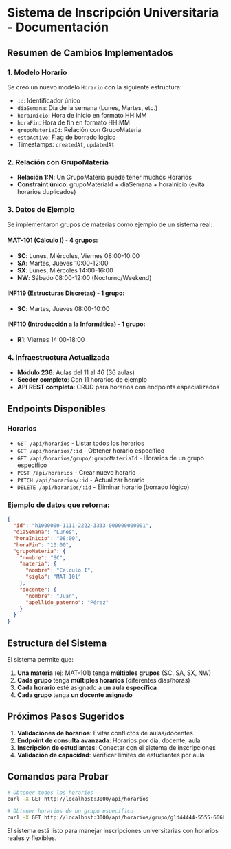 # Sistema de Inscripción Universitaria - Documentación

## Resumen de Cambios Implementados

### 1. Modelo Horario

Se creó un nuevo modelo `Horario` con la siguiente estructura:

- `id`: Identificador único
- `diaSemana`: Día de la semana (Lunes, Martes, etc.)
- `horaInicio`: Hora de inicio en formato HH:MM
- `horaFin`: Hora de fin en formato HH:MM
- `grupoMateriaId`: Relación con GrupoMateria
- `estaActivo`: Flag de borrado lógico
- Timestamps: `createdAt`, `updatedAt`

### 2. Relación con GrupoMateria

- **Relación 1:N**: Un GrupoMateria puede tener muchos Horarios
- **Constraint único**: grupoMateriaId + diaSemana + horaInicio (evita horarios duplicados)

### 3. Datos de Ejemplo

Se implementaron grupos de materias como ejemplo de un sistema real:

#### MAT-101 (Cálculo I) - 4 grupos:

- **SC**: Lunes, Miércoles, Viernes 08:00-10:00
- **SA**: Martes, Jueves 10:00-12:00
- **SX**: Lunes, Miércoles 14:00-16:00
- **NW**: Sábado 08:00-12:00 (Nocturno/Weekend)

#### INF119 (Estructuras Discretas) - 1 grupo:

- **SC**: Martes, Jueves 08:00-10:00

#### INF110 (Introducción a la Informática) - 1 grupo:

- **R1**: Viernes 14:00-18:00

### 4. Infraestructura Actualizada

- **Módulo 236**: Aulas del 11 al 46 (36 aulas)
- **Seeder completo**: Con 11 horarios de ejemplo
- **API REST completa**: CRUD para horarios con endpoints especializados

## Endpoints Disponibles

### Horarios

- `GET /api/horarios` - Listar todos los horarios
- `GET /api/horarios/:id` - Obtener horario específico
- `GET /api/horarios/grupo/:grupoMateriaId` - Horarios de un grupo específico
- `POST /api/horarios` - Crear nuevo horario
- `PATCH /api/horarios/:id` - Actualizar horario
- `DELETE /api/horarios/:id` - Eliminar horario (borrado lógico)

### Ejemplo de datos que retorna:

```json
{
  "id": "h1000000-1111-2222-3333-000000000001",
  "diaSemana": "Lunes",
  "horaInicio": "08:00",
  "horaFin": "10:00",
  "grupoMateria": {
    "nombre": "SC",
    "materia": {
      "nombre": "Calculo I",
      "sigla": "MAT-101"
    },
    "docente": {
      "nombre": "Juan",
      "apellido_paterno": "Pérez"
    }
  }
}
```

## Estructura del Sistema

El sistema permite que:

1. **Una materia** (ej: MAT-101) tenga **múltiples grupos** (SC, SA, SX, NW)
2. **Cada grupo** tenga **múltiples horarios** (diferentes días/horas)
3. **Cada horario** esté asignado a **un aula específica**
4. **Cada grupo** tenga **un docente asignado**

## Próximos Pasos Sugeridos

1. **Validaciones de horarios**: Evitar conflictos de aulas/docentes
2. **Endpoint de consulta avanzada**: Horarios por día, docente, aula
3. **Inscripción de estudiantes**: Conectar con el sistema de inscripciones
4. **Validación de capacidad**: Verificar límites de estudiantes por aula

## Comandos para Probar

```bash
# Obtener todos los horarios
curl -X GET http://localhost:3000/api/horarios

# Obtener horarios de un grupo específico
curl -X GET http://localhost:3000/api/horarios/grupo/g1d44444-5555-6666-7777-000000000001
```

El sistema está listo para manejar inscripciones universitarias con horarios reales y flexibles.
